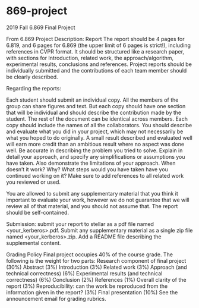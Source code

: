 # 869-project
2019 Fall 6.869 Final Project


From 6.869 Project Description:
Report
The report should be 4 pages for 6.819, and 6 pages for 6.869 (the upper limit of 6 pages is strict!), including references in CVPR format. It should be structured like a research paper, with sections for Introduction, related work, the approach/algorithm, experimental results, conclusions and references. Project reports should be individually submitted and the contributions of each team member should be clearly described.

Regarding the reports:

Each student should submit an individual copy. All the members of the group can share figures and text. But each copy should have one section that will be individual and should describe the contribution made by the student.
The rest of the document can be identical across members.
Each copy should include the names of all the collaborators.
You should describe and evaluate what you did in your project, which may not necessarily be what you hoped to do originally. A small result described and evaluated well will earn more credit than an ambitious result where no aspect was done well. Be accurate in describing the problem you tried to solve. Explain in detail your approach, and specify any simplifications or assumptions you have taken. Also demonstrate the limitations of your approach. When doesn’t it work? Why? What steps would you have taken have you continued working on it? Make sure to add references to all related work you reviewed or used.

You are allowed to submit any supplementary material that you think it important to evaluate your work, however we do not guarantee that we will review all of that material, and you should not assume that. The report should be self-contained.

Submission: submit your report to stellar as a pdf file named <your_kerberos>.pdf. Submit any supplementary material as a single zip file named <your_kerberos>.zip. Add a README file describing the supplemental content.

Grading Policy
Final project occupies 40% of the course grade. The following is the weight for two parts:
Research component of final project (30%)
Abstract (3%)
Introduction (3%)
Related work (3%)
Approach (and technical correctness) (6%)
Experimental results (and technical correctness) (6%)
Conclusion (2%)
References (1%)
Overall clarity of the report (3%)
Reproducibility: can the work be reproduced from the information given in the report? (3%)
Final presentation (10%)
See the announcement email for grading rubrics.